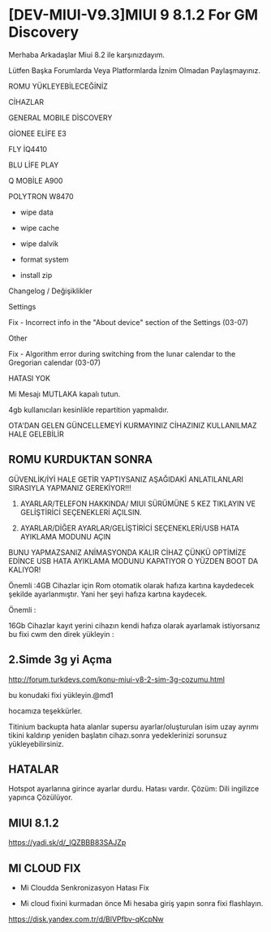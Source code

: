# [DEV-MIUI-V9.3]MIUI 9 8.1.2 For GM Discovery



Merhaba Arkadaşlar Miui 8.2 ile karşınızdayım.



Lütfen Başka Forumlarda Veya Platformlarda İznim Olmadan Paylaşmayınız.



ROMU YÜKLEYEBİLECEĞİNİZ

CİHAZLAR



GENERAL MOBILE DİSCOVERY

GİONEE ELİFE E3

FLY İQ4410

BLU LİFE PLAY

Q MOBİLE A900

POLYTRON W8470



- wipe data

- wipe cache

- wipe dalvik

- format system

- install zip

                                                                      

Changelog / Değişiklikler



Settings



Fix - Incorrect info in the "About device" section of the Settings (03-07)



Other



Fix - Algorithm error during switching from the lunar calendar to the Gregorian calendar (03-07)



HATASI YOK 



Mi Mesajı MUTLAKA kapalı tutun.



4gb kullanıcıları kesinlikle repartition yapmalıdır.



OTA'DAN GELEN GÜNCELLEMEYİ KURMAYINIZ CİHAZINIZ KULLANILMAZ HALE GELEBİLİR 



## ROMU KURDUKTAN SONRA



GÜVENLİK/İYİ HALE GETİR YAPTIYSANIZ AŞAĞIDAKİ ANLATILANLARI SIRASIYLA YAPMANIZ GEREKİYOR!!!



1. AYARLAR/TELEFON HAKKINDA/ MIUI SÜRÜMÜNE 5 KEZ TIKLAYIN VE GELİŞTİRİCİ SEÇENEKLERİ AÇILSIN.



2. AYARLAR/DİĞER AYARLAR/GELİŞTİRİCİ SEÇENEKLERİ/USB HATA AYIKLAMA MODUNU AÇIN



BUNU YAPMAZSANIZ ANİMASYONDA KALIR CİHAZ ÇÜNKÜ OPTİMİZE EDİNCE USB HATA AYIKLAMA MODUNU KAPATIYOR O YÜZDEN BOOT DA KALIYOR!



Önemli :4GB Cihazlar için Rom otomatik olarak hafıza kartına kaydedecek şekilde ayarlanmıştır. Yani her şeyi hafıza kartına kaydecek.



Önemli :

16Gb Cihazlar kayıt yerini cihazın kendi hafıza olarak ayarlamak istiyorsanız bu fixi cwm den direk yükleyin : 





## 2.Simde 3g yi Açma

http://forum.turkdevs.com/konu-miui-v8-2-sim-3g-cozumu.html


bu konudaki fixi yükleyin.@md1

hocamıza teşekkürler.



Titinium backupta hata alanlar supersu ayarlar/oluşturulan isim uzay ayrımı tikini kaldırıp  yeniden başlatın cihazı.sonra yedeklerinizi sorunsuz yükleyebilirsiniz.



## HATALAR

Hotspot ayarlarına girince ayarlar durdu.
Hatası vardır.
Çözüm: Dili ingilizce yapınca Çözülüyor.





## MIUI 8.1.2


https://yadi.sk/d/_lQZBBB83SAJZp







## MI CLOUD FIX

- Mi Cloudda Senkronizasyon Hatası Fix

- Mi cloud fixini kurmadan önce Mi hesaba giriş yapın sonra fixi flashlayın.

https://disk.yandex.com.tr/d/BlVPfbv-qKcpNw


